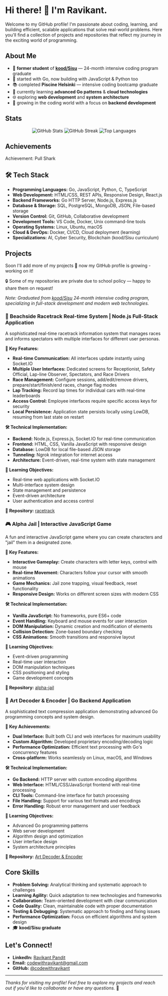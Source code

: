 # Hi there! 👋 I'm Ravikant.

Welcome to my GitHub profile! I'm passionate about coding, learning, and building efficient, scalable applications that solve real-world problems. Here you'll find a collection of projects and repositories that reflect my journey in the exciting world of programming.

## About Me

* 🏫 **former student** of **[kood/Sisu](https://koodsisu.fi/)** — 24-month intensive coding program graduate
* 🐹 started with Go, now building with JavaScript & Python too
* 📚 completed **Piscine Helsinki** — intensive coding bootcamp graduate
* 🚀 currently learning **advanced Go patterns** & **cloud technologies**
* 🌐 exploring **web development** and **system architecture**
* 🎯 growing in the coding world with a focus on **backend development**

## Stats

<div align="center">
  <img src="https://github-readme-stats.vercel.app/api?username=codewithravikant&show_icons=true&theme=radical" alt="GitHub Stats">

  <img src="https://streak-stats.demolab.com/?user=codewithravikant&theme=radical" alt="GitHub Streak">
  <img src="https://github-readme-stats.vercel.app/api/top-langs/?username=codewithravikant&layout=compact&theme=radical" alt="Top Languages">

</div>

## Achievements

Achievement: Pull Shark

## 🛠️ Tech Stack

* **Programming Languages:** Go, JavaScript, Python, C, TypeScript
* **Web Development:** HTML/CSS, REST APIs, Responsive Design, React.js
* **Backend Frameworks:** Go HTTP Server, Node.js, Express.js
* **Database & Storage:** SQL, PostgreSQL, MongoDB, JSON, File-based storage
* **Version Control:** Git, GitHub, Collaborative development
* **Development Tools:** VS Code, Docker, Unix command-line tools
* **Operating Systems:** Linux, Ubuntu, macOS
* **Cloud & DevOps:** Docker, CI/CD, Cloud deployment (learning)
* **Specializations:** AI, Cyber Security, Blockchain (kood/Sisu curriculum)

## Projects

Soon I'll add more of my projects 💫 now my GitHub profile is growing - working on it!

🔒 Some of my repositories are private due to school policy — happy to share them on request!

*Note: Graduated from [kood/Sisu](https://koodsisu.fi/) 24-month intensive coding program, specializing in full-stack development and modern web technologies.*

### 🏁 **Beachside Racetrack Real-time System** | Node.js Full-Stack Application
A sophisticated real-time racetrack information system that manages races and informs spectators with multiple interfaces for different user personas.

**🚀 Key Features:**
- **Real-time Communication:** All interfaces update instantly using Socket.IO
- **Multiple User Interfaces:** Dedicated screens for Receptionist, Safety Official, Lap-line Observer, Spectators, and Race Drivers
- **Race Management:** Configure sessions, add/edit/remove drivers, prepare/start/finish/end races, change flag modes
- **Lap Tracking:** Record lap times for individual cars with real-time leaderboards
- **Access Control:** Employee interfaces require specific access keys for security
- **Local Persistence:** Application state persists locally using LowDB, resuming from last state on restart

**🛠️ Technical Implementation:**
- **Backend:** Node.js, Express.js, Socket.IO for real-time communication
- **Frontend:** HTML, CSS, Vanilla JavaScript with responsive design
- **Database:** LowDB for local file-based JSON storage
- **Tunneling:** Ngrok integration for internet access
- **Architecture:** Event-driven, real-time system with state management

**🎯 Learning Objectives:**
- Real-time web applications with Socket.IO
- Multi-interface system design
- State management and persistence
- Event-driven architecture
- User authentication and access control

**🔗 Repository:** [racetrack](https://github.com/codewithravikant/racetrack)

### 🎮 **Alpha Jail** | Interactive JavaScript Game
A fun and interactive JavaScript game where you can create characters and "jail" them in a designated zone.

**🚀 Key Features:**
- **Interactive Gameplay:** Create characters with letter keys, control with mouse
- **Real-time Movement:** Characters follow your cursor with smooth animations
- **Game Mechanics:** Jail zone trapping, visual feedback, reset functionality
- **Responsive Design:** Works on different screen sizes with modern CSS

**🛠️ Technical Implementation:**
- **Vanilla JavaScript:** No frameworks, pure ES6+ code
- **Event Handling:** Keyboard and mouse events for user interaction
- **DOM Manipulation:** Dynamic creation and modification of elements
- **Collision Detection:** Zone-based boundary checking
- **CSS Animations:** Smooth transitions and responsive layout

**🎯 Learning Objectives:**
- Event-driven programming
- Real-time user interaction
- DOM manipulation techniques
- CSS positioning and styling
- Game development concepts

**🔗 Repository:** [alpha-jail](https://github.com/codewithravikant/alpha-jail)

### 🎨 **Art Decoder & Encoder** | Go Backend Application
A sophisticated text compression application demonstrating advanced Go programming concepts and system design.

**🚀 Key Achievements:**
- **Dual Interface:** Built both CLI and web interfaces for maximum usability
- **Custom Algorithm:** Developed proprietary encoding/decoding logic
- **Performance Optimization:** Efficient text processing with Go's concurrency features
- **Cross-platform:** Works seamlessly on Linux, macOS, and Windows

**🛠️ Technical Implementation:**
- **Go Backend:** HTTP server with custom encoding algorithms
- **Web Interface:** HTML/CSS/JavaScript frontend with real-time processing
- **CLI Tools:** Command-line interface for batch processing
- **File Handling:** Support for various text formats and encodings
- **Error Handling:** Robust error management and user feedback

**🎯 Learning Objectives:**
- Advanced Go programming patterns
- Web server development
- Algorithm design and optimization
- User interface design
- System architecture principles

**🔗 Repository:** [Art Decoder & Encoder](https://github.com/codewithravikant/Art-Decoder-Encoder)

## Core Skills

* **Problem Solving:** Analytical thinking and systematic approach to challenges
* **Learning Agility:** Quick adaptation to new technologies and frameworks
* **Collaboration:** Team-oriented development with clear communication
* **Code Quality:** Clean, maintainable code with proper documentation
* **Testing & Debugging:** Systematic approach to finding and fixing issues
* **Performance Optimization:** Focus on efficient algorithms and system design
* 🎓 **kood/Sisu graduate**

## Let's Connect!

* **LinkedIn:** [Ravikant Pandit](https://www.linkedin.com/in/ravikant-pandit/)
* **Email:** [codewithravikant@gmail.com](mailto:codewithravikant@gmail.com)
* **GitHub:** [@codewithravikant](https://github.com/codewithravikant)

---

*Thanks for visiting my profile! Feel free to explore my projects and reach out if you'd like to collaborate or have any questions.* 🚀
